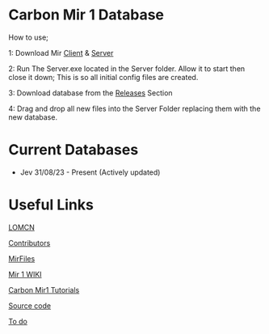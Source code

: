 # Carbon Mir 1 Database

How to use;

1: Download Mir [Client](https://github.com/JevLOMCN/mir1/releases) & [Server](https://github.com/JevLOMCN/mir1/releases) 

2: Run The Server.exe located in the Server folder. Allow it to start then close it down; This is so all initial config files are created.

3: Download database from the [Releases](https://github.com/Suprcode/Carbon.Database/releases) Section

4: Drag and drop all new files into the Server Folder replacing them with the new database.



# Current Databases

- Jev 31/08/23 - Present (Actively updated)

# Useful Links

[LOMCN](https://www.lomcn.net)

[Contributors](https://github.com/Suprcode/mir1-database/graphs/contributors)

[MirFiles](http://mirfiles.com)

[Mir 1 WIKI](https://www.lomcn.net/wiki/index.php/Carbon)

[Carbon Mir1 Tutorials](https://www.lomcn.net/forum/forums/carbon-tutorials.839)

[Source code](https://github.com/JevLOMCN/mir1)

[To do](https://docs.google.com/spreadsheets/d/1Umsfg1AFYP_TZytO3lsEl12N-2LHtOGDMWxYe7I-e08/edit)
